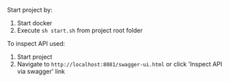 Start project by:
1. Start docker
2. Execute ```sh start.sh``` from project root folder

To inspect API used:
1. Start project
2. Navigate to ```http://localhost:8081/swagger-ui.html``` or click 'Inspect API via swagger' link
